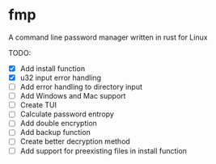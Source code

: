 # fmp
A command line password manager written in rust for Linux

TODO:
- [x] Add install function
- [x] u32 input error handling
- [ ] Add error handling to directory input
- [ ] Add Windows and Mac support
- [ ] Create TUI
- [ ] Calculate password entropy
- [ ] Add double encryption
- [ ] Add backup function
- [ ] Create better decryption method
- [ ] Add support for preexisting files in install function
